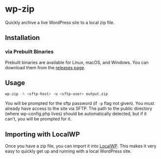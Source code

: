 # wp-zip

Quickly archive a live WordPress site to a local zip file.

## Installation

### via Prebuilt Binaries

Prebuilt binaries are available for Linux, macOS, and Windows. You can download them from the [releases page](https://github.com/jfortunato/wp-zip/releases/latest).

## Usage

```bash
wp-zip -h <sftp-host> -u <sftp-user> output.zip
```

You will be prompted for the sftp password (if `-p` flag not given). You must already have access to the site via SFTP. The path to the public directory (where wp-config.php lives) should be automatically detected, but if it can't, you will be prompted for it.

## Importing with LocalWP

Once you have a zip file, you can import it into [LocalWP](https://localwp.com/). This makes it very easy to quickly get up and running with a local WordPress site.
